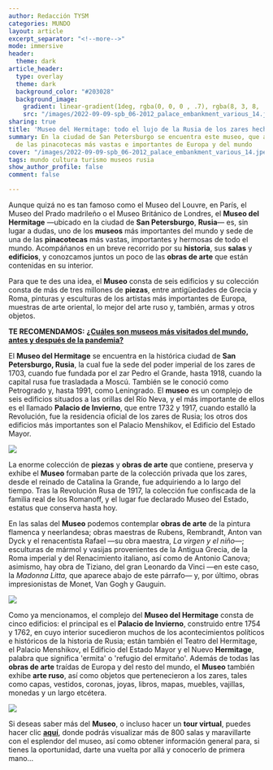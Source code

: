 ```yaml
---
author: Redacción TYSM
categories: MUNDO
layout: article
excerpt_separator: "<!--more-->"
mode: immersive
header:
  theme: dark
article_header:
  type: overlay
  theme: dark
  background_color: "#203028"
  background_image:
    gradient: linear-gradient(1deg, rgba(0, 0, 0 , .7), rgba(8, 3, 8, .9))
    src: "/images/2022-09-09-spb_06-2012_palace_embankment_various_14.jpeg"
sharing: true
title: 'Museo del Hermitage: todo el lujo de la Rusia de los zares hecho museo'
summary: En la ciudad de San Petersburgo se encuentra este museo, que alberga una
  de las pinacotecas más vastas e importantes de Europa y del mundo
cover: "/images/2022-09-09-spb_06-2012_palace_embankment_various_14.jpeg"
tags: mundo cultura turismo museos rusia
show_author_profile: false
comment: false

---
```

Aunque quizá no es tan famoso como el Museo del Louvre, en París, el Museo del Prado madrileño o el Museo Británico de Londres, el **Museo del Hermitage** —ubicado en la ciudad de **San Petersburgo**, **Rusia**— es, sin lugar a dudas, uno de los **museos** más importantes del mundo y sede de una de las **pinacotecas** más vastas, importantes y hermosas de todo el mundo. Acompáñanos en un breve recorrido por su **historia**, sus **salas** y **edificios**, y conozcamos juntos un poco de las **obras de arte** que están contenidas en su interior.

Para que te des una idea, el **Museo** consta de seis edificios y su colección consta de más de tres millones de **piezas**, entre antigüedades de Grecia y Roma, pinturas y esculturas de los artistas más importantes de Europa, muestras de arte oriental, lo mejor del arte ruso y, también, armas y otros objetos.

**TE RECOMENDAMOS:** [**¿Cuáles son museos más visitados del mundo, antes y después de la pandemia?**](https://blog.tonoysumariachi.com/mundo/2022/06/09/los-museos-mas-visitados-del-mundo-cuales-son.html)

El **Museo del Hermitage** se encuentra en la histórica ciudad de **San Petersburgo, Rusia**, la cual fue la sede del poder imperial de los zares de 1703, cuando fue fundada por el zar Pedro el Grande, hasta 1918, cuando la capital rusa fue trasladada a Moscú. También se le conoció como Petrogrado y, hasta 1991, como Leningrado. El **museo** es un complejo de seis edificios situados a las orillas del Río Neva, y el más importante de ellos es el llamado **Palacio de Invierno**, que entre 1732 y 1917, cuando estalló la Revolución, fue la residencia oficial de los zares de Rusia; los otros dos edificios más importantes son el Palacio Menshikov, el Edificio del Estado Mayor.

![](https://upload.wikimedia.org/wikipedia/commons/thumb/8/8b/Spb_Arch_of_General_Staff_asv2019-09.jpg/1024px-Spb_Arch_of_General_Staff_asv2019-09.jpg)

La enorme colección de **piezas** y **obras de arte** que contiene, preserva y exhibe el **Museo** formaban parte de la colección privada que los zares, desde el reinado de Catalina la Grande, fue adquiriendo a lo largo del tiempo. Tras la Revolución Rusa de 1917, la colección fue confiscada de la familia real de los Romanoff, y el lugar fue declarado Museo del Estado, estatus que conserva hasta hoy.

En las salas del **Museo** podemos contemplar **obras de arte** de la pintura flamenca y neerlandesa; obras maestras de Rubens, Rembrandt, Anton van Dyck y el renacentista Rafael —su obra maestra, _La virgen y el niño_—; esculturas de mármol y vasijas provenientes de la Antigua Grecia, de la Roma imperial y del Renacimiento italiano, así como de Antonio Canova; asimismo, hay obra de Tiziano, del gran Leonardo da Vinci —en este caso, la _Madonna Litta,_ que aparece abajo de este párrafo— y, por último, obras impresionistas de Monet, Van Gogh y Gauguin.

![](https://upload.wikimedia.org/wikipedia/commons/thumb/6/6f/Leonardo_da_Vinci_attributed_-_Madonna_Litta.jpg/803px-Leonardo_da_Vinci_attributed_-_Madonna_Litta.jpg)

Como ya mencionamos, el complejo del **Museo del Hermitage** consta de cinco edificios: el principal es el **Palacio de Invierno**, construido entre 1754 y 1762, en cuyo interior sucedieron muchos de los acontecimientos políticos e históricos de la historia de Rusia; están también el Teatro del Hermitage, el Palacio Menshikov, el Edificio del Estado Mayor y el Nuevo **Hermitage**, palabra que significa 'ermita' o 'refugio del ermitaño'. Además de todas las **obras de arte** traídas de Europa y del resto del mundo, el **Museo** también exhibe **arte ruso**, así como objetos que pertenecieron a los zares, tales como capas, vestidos, coronas, joyas, libros, mapas, muebles, vajillas, monedas y un largo etcétera.

![](https://upload.wikimedia.org/wikipedia/commons/thumb/a/a4/Hermitage_Museum%2C_St._Petersburg_%2838%29_%2836791963890%29.jpg/1024px-Hermitage_Museum%2C_St._Petersburg_%2838%29_%2836791963890%29.jpg)

Si deseas saber más del **Museo**, o incluso hacer un **tour virtual**, puedes hacer clic [**aquí**](https://www.hermitagemuseum.org/wps/portal/hermitage/panorama?lng=es), donde podrás visualizar más de 800 salas y maravillarte con el esplendor del museo, así como obtener información general para, si tienes la oportunidad, darte una vuelta por allá y conocerlo de primera mano…